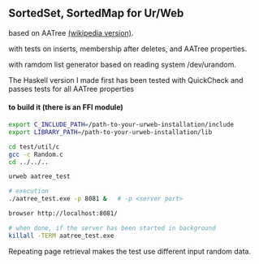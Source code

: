 ## SortedSet, SortedMap for Ur/Web

based on AATree [(wikipedia version)](https://en.wikipedia.org/wiki/AA_tree).

with tests on inserts, membership after deletes, and AATree properties.

with ramdom list generator based on reading system /dev/urandom.

The Haskell version I made first
has been tested with QuickCheck and passes tests for all AATree properties

#### to build it (there is an FFI module)

```bash
export C_INCLUDE_PATH=/path-to-your-urweb-installation/include
export LIBRARY_PATH=/path-to-your-urweb-installation/lib

cd test/util/c
gcc -c Random.c
cd ../../..

urweb aatree_test

# execution
./aatree_test.exe -p 8081 &   # -p <server port>

browser http://localhost:8081/

# when done, if the server has been started in background
killall -TERM aatree_test.exe
```

Repeating page retrieval makes the test use different input random data.





